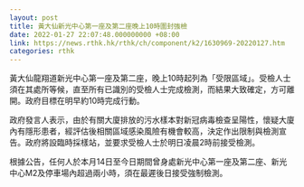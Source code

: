 ```yaml
---
layout: post
title: 黃大仙新光中心第一座及第二座晚上10時圍封強檢
date: 2022-01-27 22:07:48.000000000 +08:00
link: https://news.rthk.hk/rthk/ch/component/k2/1630969-20220127.htm
categories: rthk
---
```


黃大仙龍翔道新光中心第一座及第二座，晚上10時起列為「受限區域」。受檢人士須在其處所等候，直至所有已識別的受檢人士完成檢測，而結果大致確定，方可離開。政府目標在明早約10時完成行動。
 
政府發言人表示，由於有關大廈排放的污水樣本對新冠病毒檢查呈陽性，懷疑大廈內有隱形患者，經評估後相關區域感染風險有機會較高，決定作出限制與檢測宣告。政府將設臨時採樣站，並要求受檢人士於明日凌晨2時前接受檢測。

根據公告，任何人於本月14日至今日期間曾身處新光中心第一座及第二座、新光中心M2及停車場內超過兩小時，須在最遲後日接受強制檢測。

